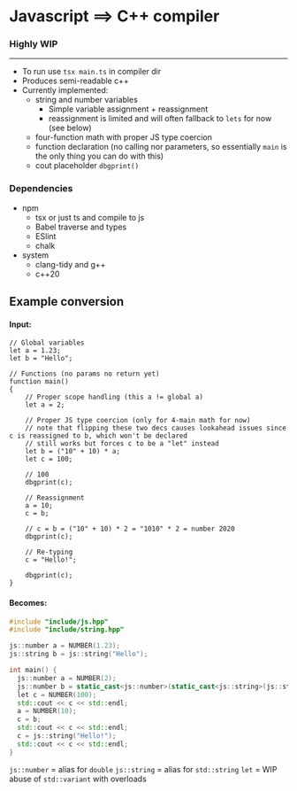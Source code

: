 # Javascript ==> C++ compiler
### Highly WIP
---
* To run use `tsx main.ts` in compiler dir
* Produces semi-readable c++
* Currently implemented:
    * string and number variables
        * Simple variable assignment + reassignment
        * reassignment is limited and will often fallback to `lets` for now (see below)
    * four-function math with proper JS type coercion
    * function declaration (no calling nor parameters, so essentially `main` is the only thing you can do with this)
    * cout placeholder `dbgprint()`

### Dependencies
* npm
    * tsx or just ts and compile to js
    * Babel traverse and types
    * ESlint
    * chalk
* system
    * clang-tidy and g++
    * c++20


## Example conversion
#### Input:
```JS
// Global variables
let a = 1.23;
let b = "Hello";

// Functions (no params no return yet)
function main()
{
    // Proper scope handling (this a != global a) 
    let a = 2;
    
    // Proper JS type coercion (only for 4-main math for now)
    // note that flipping these two decs causes lookahead issues since c is reassigned to b, which won't be declared
    // still works but forces c to be a "let" instead
    let b = ("10" + 10) * a;
    let c = 100;

    // 100
    dbgprint(c);

    // Reassignment
    a = 10;
    c = b;

    // c = b = ("10" + 10) * 2 = "1010" * 2 = number 2020
    dbgprint(c);

    // Re-typing
    c = "Hello!";

    dbgprint(c);
}
```
#### Becomes:
```C++
#include "include/js.hpp"
#include "include/string.hpp"

js::number a = NUMBER(1.23);
js::string b = js::string("Hello");

int main() {
  js::number a = NUMBER(2);
  js::number b = static_cast<js::number>(static_cast<js::string>(js::string("10") + NUMBER(10)) * a);
  let c = NUMBER(100);
  std::cout << c << std::endl;
  a = NUMBER(10);
  c = b;
  std::cout << c << std::endl;
  c = js::string("Hello!");
  std::cout << c << std::endl;
}
```
`js::number` = alias for `double`
`js::string` = alias for `std::string`
`let` = WIP abuse of `std::variant` with overloads